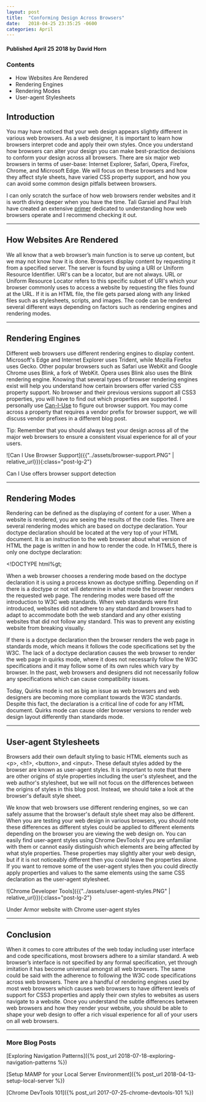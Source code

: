 ```yaml
---
layout: post
title:  "Conforming Design Across Browsers"
date:   2018-04-25 23:35:25 -0600
categories: April
---
```



#### Published April 25 2018 by David Horn


### Contents
* How Websites Are Rendered
* Rendering Engines
* Rendering Modes
* User-agent Stylesheets



## Introduction 
You may have noticed that your web design appears slightly different in various web browsers. As a web designer, it is important to learn how browsers interpret code and apply their own styles. Once you understand how browsers can alter your design you can make best-practice decisions to conform your design across all browsers. There are six major web browsers in terms of user-base: Internet Explorer, Safari, Opera, Firefox, Chrome, and Microsoft Edge. We will focus on these browsers and how they affect style sheets, have varied CSS property support, and how you can avoid some common design pitfalls between browsers. 

I can only scratch the surface of how web browsers render websites and it is worth diving deeper when you have the time. Tali Garsiel and Paul Irish have created an extensive [primer](https://www.html5rocks.com/en/tutorials/internals/howbrowserswork/) dedicated to understanding how web browsers operate and I recommend checking it out.

****

## How Websites Are Rendered
We all know that a web browser’s main function is to serve up content, but we may not know how it is done. Browsers display content by requesting it from a specified server. The server is found by using a URI or Uniform Resource Identifier. URI's can be a locator, but are not always. URL or Uniform Resource Locator refers to this specific subset of URI's which your browser commonly uses to access a website by requesting the files found at the URL. If it is an HTML file, the file gets parsed along with any linked files such as stylesheets, scripts, and images. The code can be rendered several different ways depending on factors such as rendering engines and rendering modes.

****

## Rendering Engines
Different web browsers use different rendering engines to display content. Microsoft's Edge and Internet Explorer uses Trident, while Mozilla Firefox uses Gecko. Other popular browsers such as Safari use WebKit and Google Chrome uses Blink, a fork of WebKit. Opera uses Blink also uses the Blink rendering engine. Knowing that several types of browser rendering engines exist will help you understand how certain browsers offer varied CSS property support. No browser and their previous versions support all CSS3 properties, you will have to find out which properties are supported. I personally use [Can-I-Use](http://www.caniuse.com/) to figure out browser support. You may come across a property that requires a vendor prefix for browser support, we will discuss vendor prefixes in a different blog post.

<div class="text-center blog-quote">
Tip: Remember that you should always test your design across all of the major web browsers to ensure a consistent visual experience for all of your users. 
</div>

![Can I Use Browser Support]({{"../assets/browser-support.PNG" | relative_url}}){:class="post-lg-2"}
<div class="text-center blog-caption">
Can I Use offers browser support detection
</div>

****

## Rendering Modes
Rendering can be defined as the displaying of content for a user. When a website is rendered, you are seeing the results of the code files. There are several rendering modes which are based on doctype declaration. Your doctype declaration should be located at the very top of your HTML document. It is an instruction to the web browser about what version of HTML the page is written in and how to render the code. In HTML5, there is only one doctype declaration:


&lt;!DOCTYPE html%gt;


When a web browser chooses a rendering mode based on the doctype declaration it is using a process known as doctype sniffing. Depending on if there is a doctype or not will determine in what mode the browser renders the requested web page. The rendering modes were based off the introduction to W3C web standards. When web standards were first introduced, websites did not adhere to any standard and browsers had to adapt to accommodate both the web standard and any other existing websites that did not follow any standard. This was to prevent any existing website from breaking visually. 

If there is a doctype declaration then the browser renders the web page in standards mode, which means it follows the code specifications set by the W3C. The lack of a doctype declaration causes the web browser to render the web page in quirks mode, where it does not necessarily follow the W3C specifications and it may follow some of its own rules which vary by browser.  In the past, web browsers and designers did not necessarily follow any specifications which can cause compatibility issues.

Today, Quirks mode is not as big an issue as web browsers and web designers are becoming more compliant towards the W3C standards. Despite this fact, the declaration is a critical line of code for any HTML document. Quirks mode can cause older browser versions to render web design layout differently than standards mode. 

****

## User-agent Stylesheets
Browsers add their own default styling to basic HTML elements such as &lt;p&gt;, &lt;h1&gt;, &lt;button&gt;, and &lt;input&gt;. These default styles added by the browser are known as user-agent styles. It is important to note that there are other origins of style properties including the user's stylesheet, and the web author's stylesheet, but we will not focus on the differences between the origins of styles in this blog post. Instead, we should take a look at the browser's default style sheet. 

We know that web browsers use different rendering engines, so we can safely assume that the browser's default style sheet may also be different. When you are testing your web design in various browsers, you should note these differences as different styles could be applied to different elements depending on the browser you are viewing the web design on. You can easily find user-agent styles using Chrome DevTools if you are unfamiliar with them or cannot easily distinguish which elements are being affected by what style properties. These properties may slightly alter your web design, but if it is not noticeably different then you could leave the properties alone. If you want to remove some of the user-agent styles then you could directly apply properties and values to the same elements using the same CSS declaration as the user-agent stylesheet. 

![Chrome Developer Tools]({{"../assets/user-agent-styles.PNG" | relative_url}}){:class="post-lg-2"}
<div class="text-center blog-caption">
Under Armor website with Chrome user-agent styles
</div>

****

## Conclusion 
When it comes to core attributes of the web today including user interface and code specifications, most browsers adhere to a similar standard. A web browser’s interface is not specified by any formal specification, yet through imitation it has become universal amongst all web browsers. The same could be said with the adherence to following the W3C code specifications across web browsers. There are a handful of rendering engines used by most web browsers which causes web browsers to have different levels of support for CSS3 properties and apply their own styles to websites as users navigate to a website. Once you understand the subtle differences between web browsers and how they render your website, you should be able to shape your web design to offer a rich visual experience for all of your users on all web browsers.

****

### More Blog Posts
[Exploring Navigation Patterns]({% post_url 2018-07-18-exploring-navigation-patterns %})

[Setup MAMP for your Local Server Environment]({% post_url 2018-04-13-setup-local-server %})

[Chrome DevTools 101]({% post_url 2017-07-25-chrome-devtools-101 %})
